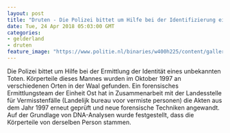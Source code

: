 ```yaml
---
layout: post
title: "Druten - Die Polizei bittet um Hilfe bei der Identifizierung eines unbekannten toten Mannes"
date: Tue, 24 Apr 2018 05:03:00 GMT
categories: 
- gelderland 
- druten 
feature_image: "https://www.politie.nl/binaries/w400h225/content/gallery/politie/nieuws/2018/april/02-on/vermist1.jpg"
---
```


Die Polizei bittet um Hilfe bei der Ermittlung der Identität eines unbekannten Toten. Körperteile dieses Mannes wurden im Oktober 1997 an verschiedenen Orten in der Waal gefunden. Ein forensisches Ermittlungsteam der Einheit Ost hat in Zusammenarbeit mit der Landesstelle für Vermisstenfälle (Landelijk bureau voor vermiste personen) die Akten aus dem Jahr 1997 erneut geprüft und neue forensische Techniken angewandt. Auf der Grundlage von DNA-Analysen wurde festgestellt, dass die Körperteile von derselben Person stammen.
